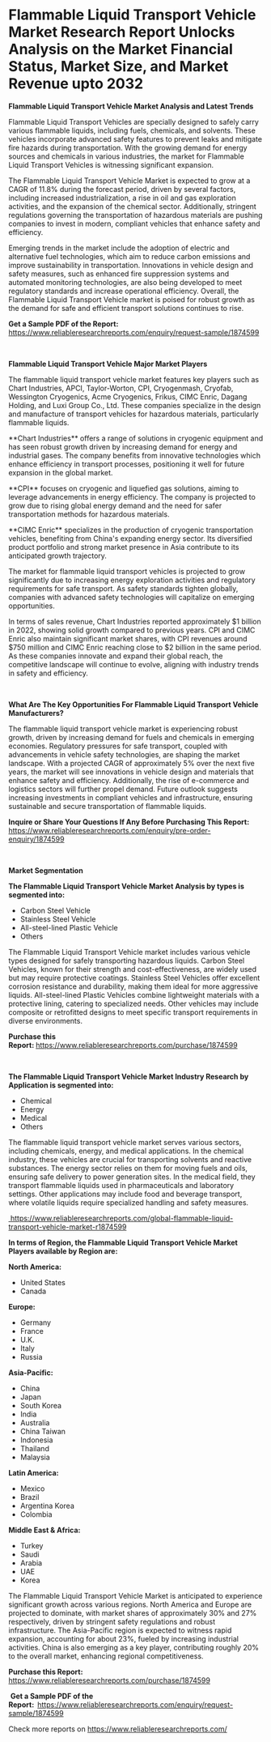 <p><h1>Flammable Liquid Transport Vehicle Market Research Report Unlocks Analysis on the Market Financial Status, Market Size, and Market Revenue upto 2032</h1></p><p><strong>Flammable Liquid Transport Vehicle Market Analysis and Latest Trends</strong></p>
<p><p>Flammable Liquid Transport Vehicles are specially designed to safely carry various flammable liquids, including fuels, chemicals, and solvents. These vehicles incorporate advanced safety features to prevent leaks and mitigate fire hazards during transportation. With the growing demand for energy sources and chemicals in various industries, the market for Flammable Liquid Transport Vehicles is witnessing significant expansion. </p><p>The Flammable Liquid Transport Vehicle Market is expected to grow at a CAGR of 11.8% during the forecast period, driven by several factors, including increased industrialization, a rise in oil and gas exploration activities, and the expansion of the chemical sector. Additionally, stringent regulations governing the transportation of hazardous materials are pushing companies to invest in modern, compliant vehicles that enhance safety and efficiency. </p><p>Emerging trends in the market include the adoption of electric and alternative fuel technologies, which aim to reduce carbon emissions and improve sustainability in transportation. Innovations in vehicle design and safety measures, such as enhanced fire suppression systems and automated monitoring technologies, are also being developed to meet regulatory standards and increase operational efficiency. Overall, the Flammable Liquid Transport Vehicle market is poised for robust growth as the demand for safe and efficient transport solutions continues to rise.</p></p>
<p><strong>Get a Sample PDF of the Report:&nbsp;</strong> <a href="https://www.reliableresearchreports.com/enquiry/request-sample/1874599?utm_campaign=3108&utm_medium=2&utm_source=Github&utm_content=ia&utm_term=31032025&utm_id=flammable-liquid-transport-vehicle">https://www.reliableresearchreports.com/enquiry/request-sample/1874599</a></p>
<p>&nbsp;</p>
<p><strong>Flammable Liquid Transport Vehicle Major Market Players</strong></p>
<p><p>The flammable liquid transport vehicle market features key players such as Chart Industries, APCI, Taylor-Worton, CPI, Cryogenmash, Cryofab, Wessington Cryogenics, Acme Cryogenics, Frikus, CIMC Enric, Dagang Holding, and Luxi Group Co., Ltd. These companies specialize in the design and manufacture of transport vehicles for hazardous materials, particularly flammable liquids.</p><p>**Chart Industries** offers a range of solutions in cryogenic equipment and has seen robust growth driven by increasing demand for energy and industrial gases. The company benefits from innovative technologies which enhance efficiency in transport processes, positioning it well for future expansion in the global market.</p><p>**CPI** focuses on cryogenic and liquefied gas solutions, aiming to leverage advancements in energy efficiency. The company is projected to grow due to rising global energy demand and the need for safer transportation methods for hazardous materials.</p><p>**CIMC Enric** specializes in the production of cryogenic transportation vehicles, benefiting from China's expanding energy sector. Its diversified product portfolio and strong market presence in Asia contribute to its anticipated growth trajectory.</p><p>The market for flammable liquid transport vehicles is projected to grow significantly due to increasing energy exploration activities and regulatory requirements for safe transport. As safety standards tighten globally, companies with advanced safety technologies will capitalize on emerging opportunities.</p><p>In terms of sales revenue, Chart Industries reported approximately $1 billion in 2022, showing solid growth compared to previous years. CPI and CIMC Enric also maintain significant market shares, with CPI revenues around $750 million and CIMC Enric reaching close to $2 billion in the same period. As these companies innovate and expand their global reach, the competitive landscape will continue to evolve, aligning with industry trends in safety and efficiency.</p></p>
<p>&nbsp;</p>
<p><strong>What Are The Key Opportunities For Flammable Liquid Transport Vehicle Manufacturers?</strong></p>
<p><p>The flammable liquid transport vehicle market is experiencing robust growth, driven by increasing demand for fuels and chemicals in emerging economies. Regulatory pressures for safe transport, coupled with advancements in vehicle safety technologies, are shaping the market landscape. With a projected CAGR of approximately 5% over the next five years, the market will see innovations in vehicle design and materials that enhance safety and efficiency. Additionally, the rise of e-commerce and logistics sectors will further propel demand. Future outlook suggests increasing investments in compliant vehicles and infrastructure, ensuring sustainable and secure transportation of flammable liquids.</p></p>
<p><strong>Inquire or Share Your Questions If Any Before Purchasing This Report:</strong> <a href="https://www.reliableresearchreports.com/enquiry/pre-order-enquiry/1874599?utm_campaign=3108&utm_medium=2&utm_source=Github&utm_content=ia&utm_term=31032025&utm_id=flammable-liquid-transport-vehicle">https://www.reliableresearchreports.com/enquiry/pre-order-enquiry/1874599</a></p>
<p>&nbsp;</p>
<p><strong>Market Segmentation</strong></p>
<p><strong>The Flammable Liquid Transport Vehicle Market Analysis by types is segmented into:</strong></p>
<p><ul><li>Carbon Steel Vehicle</li><li>Stainless Steel Vehicle</li><li>All-steel-lined Plastic Vehicle</li><li>Others</li></ul></p>
<p><p>The Flammable Liquid Transport Vehicle market includes various vehicle types designed for safely transporting hazardous liquids. Carbon Steel Vehicles, known for their strength and cost-effectiveness, are widely used but may require protective coatings. Stainless Steel Vehicles offer excellent corrosion resistance and durability, making them ideal for more aggressive liquids. All-steel-lined Plastic Vehicles combine lightweight materials with a protective lining, catering to specialized needs. Other vehicles may include composite or retrofitted designs to meet specific transport requirements in diverse environments.</p></p>
<p><strong>Purchase this Report:&nbsp;</strong><a href="https://www.reliableresearchreports.com/purchase/1874599?utm_campaign=3108&utm_medium=2&utm_source=Github&utm_content=ia&utm_term=31032025&utm_id=flammable-liquid-transport-vehicle">https://www.reliableresearchreports.com/purchase/1874599</a></p>
<p>&nbsp;</p>
<p><strong>The Flammable Liquid Transport Vehicle Market Industry Research by Application is segmented into:</strong></p>
<p><ul><li>Chemical</li><li>Energy</li><li>Medical</li><li>Others</li></ul></p>
<p><p>The flammable liquid transport vehicle market serves various sectors, including chemicals, energy, and medical applications. In the chemical industry, these vehicles are crucial for transporting solvents and reactive substances. The energy sector relies on them for moving fuels and oils, ensuring safe delivery to power generation sites. In the medical field, they transport flammable liquids used in pharmaceuticals and laboratory settings. Other applications may include food and beverage transport, where volatile liquids require specialized handling and safety measures.</p></p>
<p><a href="https://www.reliableresearchreports.com/global-flammable-liquid-transport-vehicle-market-r1874599?utm_campaign=3108&utm_medium=2&utm_source=Github&utm_content=ia&utm_term=31032025&utm_id=flammable-liquid-transport-vehicle">&nbsp;https://www.reliableresearchreports.com/global-flammable-liquid-transport-vehicle-market-r1874599</a></p>
<p><strong>In terms of Region, the Flammable Liquid Transport Vehicle Market Players available by Region are:</strong></p>
<p>
    <p> <strong> North America: </strong>
        <ul>
            <li>United States</li>
            <li>Canada</li>
        </ul>
        </p> 
    <p> <strong> Europe: </strong>
        <ul>
            <li>Germany</li>
            <li>France</li>
            <li>U.K.</li>
            <li>Italy</li>
            <li>Russia</li>
        </ul>
        </p> 
    <p> <strong> Asia-Pacific: </strong>
        <ul>
            <li>China</li>
            <li>Japan</li>
            <li>South Korea</li>
            <li>India</li>
            <li>Australia</li>
            <li>China Taiwan</li>
            <li>Indonesia</li>
            <li>Thailand</li>
            <li>Malaysia</li>
        </ul>
        </p> 
    <p> <strong> Latin America: </strong>
        <ul>
            <li>Mexico</li>
            <li>Brazil</li>
            <li>Argentina Korea</li>
            <li>Colombia</li>
        </ul>
        </p> 
    <p> <strong> Middle East & Africa: </strong>
        <ul>
            <li>Turkey</li>
            <li>Saudi</li>
            <li>Arabia</li>
            <li>UAE</li>
            <li>Korea</li>
        </ul>
    </p>
    </p>
<p><p>The Flammable Liquid Transport Vehicle Market is anticipated to experience significant growth across various regions. North America and Europe are projected to dominate, with market shares of approximately 30% and 27% respectively, driven by stringent safety regulations and robust infrastructure. The Asia-Pacific region is expected to witness rapid expansion, accounting for about 23%, fueled by increasing industrial activities. China is also emerging as a key player, contributing roughly 20% to the overall market, enhancing regional competitiveness.</p></p>
<p><strong>Purchase this Report: </strong><a href="https://www.reliableresearchreports.com/purchase/1874599?utm_campaign=3108&utm_medium=2&utm_source=Github&utm_content=ia&utm_term=31032025&utm_id=flammable-liquid-transport-vehicle">https://www.reliableresearchreports.com/purchase/1874599</a></p>
<p>&nbsp;<strong>Get a Sample PDF of the Report:&nbsp;&nbsp;</strong><a href="https://www.reliableresearchreports.com/enquiry/request-sample/1874599?utm_campaign=3108&utm_medium=2&utm_source=Github&utm_content=ia&utm_term=31032025&utm_id=flammable-liquid-transport-vehicle">https://www.reliableresearchreports.com/enquiry/request-sample/1874599</a></p>
<p><strong></strong></p>
<p>Check more reports on <a href="https://www.reliableresearchreports.com/?utm_campaign=3108&utm_medium=2&utm_source=Github&utm_content=ia&utm_term=31032025&utm_id=flammable-liquid-transport-vehicle">https://www.reliableresearchreports.com/</a></p>